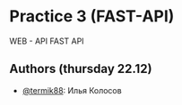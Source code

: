 # Practice 3 (FAST-API)

WEB - API
FAST API

## Authors (thursday 22.12)

- [@termik88](https://github.com/termik88): Илья Колосов


